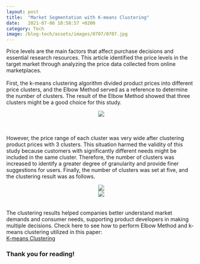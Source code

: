 ```yaml
---
layout: post
title:  "Market Segmentation with K-means Clustering"
date:   2021-07-06 10:58:57 +0200
category: Tech
image: /blog-tech/assets/images/0707/0707.jpg
---
```

Price levels are the main factors that affect purchase decisions and essential research resources. This article identified the price levels in the target market through analyzing the price data collected from online marketplaces.
<br><br>First, the k-means clustering algorithm divided product prices into different price clusters, and the Elbow Method served as a reference to determine the number of clusters. The result of the Elbow Method showed that three clusters might be a good choice for this study.
<div style="text-align: center"><img src="{{site.baseurl}}/blog-tech/assets/images/0707/0707_01.png"></div>

<br><br>However, the price range of each cluster was very wide after clustering product prices with 3 clusters. This situation harmed the validity of this study because customers with significantly different needs might be included in the same cluster. Therefore, the number of clusters was increased to identify a greater degree of granularity and provide finer suggestions for users. Finally, the number of clusters was set at five, and the clustering result was as follows.
<br>
<div style="text-align: center"><img src="{{site.baseurl}}/blog-tech/assets/images/0707/0707_02.png"></div>
<div style="text-align: center"><img src="{{site.baseurl}}/blog-tech/assets/images/0707/0707_03.png"></div>
<br><br>The clustering results helped companies better understand market demands and consumer needs, supporting product developers in making multiple decisions. Check here to see how to perform Elbow Method and k-means clustering utilized in this paper:
<br><a href="https://github.com/martintsai1976/Market-Segmentation-with-k-means-Clustering/blob/main/Market%20Segmentation%20with%20k-means%20Clustering.ipynb" target="_blank">K-means Clustering</a>

### Thank you for reading!
